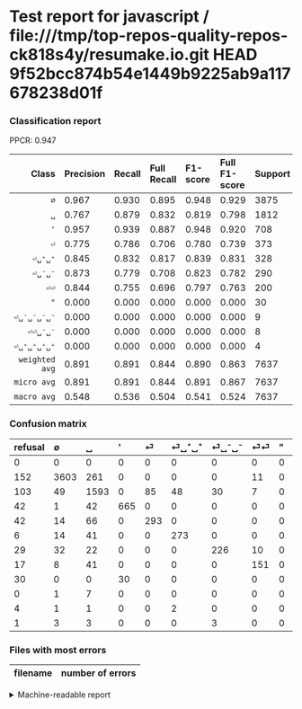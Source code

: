 # Test report for javascript / file:///tmp/top-repos-quality-repos-ck818s4y/resumake.io.git HEAD 9f52bcc874b54e1449b9225ab9a117678238d01f

### Classification report

PPCR: 0.947

| Class | Precision | Recall | Full Recall | F1-score | Full F1-score | Support | Full Support | PPCR |
|------:|:----------|:-------|:------------|:---------|:---------|:--------|:-------------|:-----|
| `∅` | 0.967| 0.930| 0.895| 0.948| 0.929| 3875| 4027| 0.962 |
| `␣` | 0.767| 0.879| 0.832| 0.819| 0.798| 1812| 1915| 0.946 |
| `'` | 0.957| 0.939| 0.887| 0.948| 0.920| 708| 750| 0.944 |
| `⏎` | 0.775| 0.786| 0.706| 0.780| 0.739| 373| 415| 0.899 |
| `⏎␣⁺␣⁺` | 0.845| 0.832| 0.817| 0.839| 0.831| 328| 334| 0.982 |
| `⏎␣⁻␣⁻` | 0.873| 0.779| 0.708| 0.823| 0.782| 290| 319| 0.909 |
| `⏎⏎` | 0.844| 0.755| 0.696| 0.797| 0.763| 200| 217| 0.922 |
| `"` | 0.000| 0.000| 0.000| 0.000| 0.000| 30| 60| 0.500 |
| `⏎␣⁻␣⁻␣⁻␣⁻` | 0.000| 0.000| 0.000| 0.000| 0.000| 9| 10| 0.900 |
| `⏎⏎␣⁻␣⁻` | 0.000| 0.000| 0.000| 0.000| 0.000| 8| 8| 1.000 |
| `⏎␣⁺␣⁺␣⁺␣⁺` | 0.000| 0.000| 0.000| 0.000| 0.000| 4| 8| 0.500 |
| `weighted avg` | 0.891| 0.891| 0.844| 0.890| 0.863| 7637| 8063| 0.947 |
| `micro avg` | 0.891| 0.891| 0.844| 0.891| 0.867| 7637| 8063| 0.947 |
| `macro avg` | 0.548| 0.536| 0.504| 0.541| 0.524| 7637| 8063| 0.947 |

### Confusion matrix

|refusal|  ∅| ␣| '| ⏎| ⏎␣⁺␣⁺| ⏎␣⁻␣⁻| ⏎⏎| "| ⏎⏎␣⁻␣⁻| ⏎␣⁺␣⁺␣⁺␣⁺| ⏎␣⁻␣⁻␣⁻␣⁻| 
|:---|:---|:---|:---|:---|:---|:---|:---|:---|:---|:---|:---|
|0 |0 |0 |0 |0 |0 |0 |0 |0 |0 |0 |0 |
|152 |3603 |261 |0 |0 |0 |0 |11 |0 |0 |0 |0 |
|103 |49 |1593 |0 |85 |48 |30 |7 |0 |0 |0 |0 |
|42 |1 |42 |665 |0 |0 |0 |0 |0 |0 |0 |0 |
|42 |14 |66 |0 |293 |0 |0 |0 |0 |0 |0 |0 |
|6 |14 |41 |0 |0 |273 |0 |0 |0 |0 |0 |0 |
|29 |32 |22 |0 |0 |0 |226 |10 |0 |0 |0 |0 |
|17 |8 |41 |0 |0 |0 |0 |151 |0 |0 |0 |0 |
|30 |0 |0 |30 |0 |0 |0 |0 |0 |0 |0 |0 |
|0 |1 |7 |0 |0 |0 |0 |0 |0 |0 |0 |0 |
|4 |1 |1 |0 |0 |2 |0 |0 |0 |0 |0 |0 |
|1 |3 |3 |0 |0 |0 |3 |0 |0 |0 |0 |0 |

### Files with most errors

| filename | number of errors|
|:----:|:-----|

<details>
    <summary>Machine-readable report</summary>
```json
{
  "cl_report": {"\"": {"f1-score": 0.0, "precision": 0.0, "recall": 0.0, "support": 30}, "\u0027": {"f1-score": 0.9479686386315039, "precision": 0.9568345323741008, "recall": 0.9392655367231638, "support": 708}, "macro avg": {"f1-score": 0.5413079127263111, "precision": 0.5479355144527934, "recall": 0.5363964788532564, "support": 7637}, "micro avg": {"f1-score": 0.8909257561869844, "precision": 0.8909257561869844, "recall": 0.8909257561869844, "support": 7637}, "weighted avg": {"f1-score": 0.8895529627909935, "precision": 0.8907147202725251, "recall": 0.8909257561869844, "support": 7637}, "\u2205": {"f1-score": 0.9480331535324299, "precision": 0.966988727858293, "recall": 0.9298064516129032, "support": 3875}, "\u23ce": {"f1-score": 0.7802929427430092, "precision": 0.7751322751322751, "recall": 0.7855227882037533, "support": 373}, "\u23ce\u23ce": {"f1-score": 0.7968337730870713, "precision": 0.8435754189944135, "recall": 0.755, "support": 200}, "\u23ce\u23ce\u2423\u207b\u2423\u207b": {"f1-score": 0.0, "precision": 0.0, "recall": 0.0, "support": 8}, "\u23ce\u2423\u207a\u2423\u207a": {"f1-score": 0.8387096774193548, "precision": 0.8452012383900929, "recall": 0.8323170731707317, "support": 328}, "\u23ce\u2423\u207a\u2423\u207a\u2423\u207a\u2423\u207a": {"f1-score": 0.0, "precision": 0.0, "recall": 0.0, "support": 4}, "\u23ce\u2423\u207b\u2423\u207b": {"f1-score": 0.8233151183970856, "precision": 0.8725868725868726, "recall": 0.7793103448275862, "support": 290}, "\u23ce\u2423\u207b\u2423\u207b\u2423\u207b\u2423\u207b": {"f1-score": 0.0, "precision": 0.0, "recall": 0.0, "support": 9}, "\u2423": {"f1-score": 0.8192337361789663, "precision": 0.7669715936446798, "recall": 0.8791390728476821, "support": 1812}},
  "cl_report_full": {"\"": {"f1-score": 0.0, "precision": 0.0, "recall": 0.0, "support": 60}, "\u0027": {"f1-score": 0.9204152249134949, "precision": 0.9568345323741008, "recall": 0.8866666666666667, "support": 750}, "macro avg": {"f1-score": 0.523873404230704, "precision": 0.5479355144527934, "recall": 0.5037215459614488, "support": 8063}, "micro avg": {"f1-score": 0.866751592356688, "precision": 0.8909257561869844, "recall": 0.8438546446731986, "support": 8063}, "weighted avg": {"f1-score": 0.8632939480686385, "precision": 0.8862493233628511, "recall": 0.8438546446731986, "support": 8063}, "\u2205": {"f1-score": 0.9294466658067845, "precision": 0.966988727858293, "recall": 0.8947107027563943, "support": 4027}, "\u23ce": {"f1-score": 0.7389659520807063, "precision": 0.7751322751322751, "recall": 0.7060240963855422, "support": 415}, "\u23ce\u23ce": {"f1-score": 0.7626262626262625, "precision": 0.8435754189944135, "recall": 0.695852534562212, "support": 217}, "\u23ce\u23ce\u2423\u207b\u2423\u207b": {"f1-score": 0.0, "precision": 0.0, "recall": 0.0, "support": 8}, "\u23ce\u2423\u207a\u2423\u207a": {"f1-score": 0.8310502283105022, "precision": 0.8452012383900929, "recall": 0.8173652694610778, "support": 334}, "\u23ce\u2423\u207a\u2423\u207a\u2423\u207a\u2423\u207a": {"f1-score": 0.0, "precision": 0.0, "recall": 0.0, "support": 8}, "\u23ce\u2423\u207b\u2423\u207b": {"f1-score": 0.782006920415225, "precision": 0.8725868725868726, "recall": 0.7084639498432602, "support": 319}, "\u23ce\u2423\u207b\u2423\u207b\u2423\u207b\u2423\u207b": {"f1-score": 0.0, "precision": 0.0, "recall": 0.0, "support": 10}, "\u2423": {"f1-score": 0.7980961923847696, "precision": 0.7669715936446798, "recall": 0.8318537859007833, "support": 1915}},
  "ppcr": 0.9471660672206375
}
```
</details>
